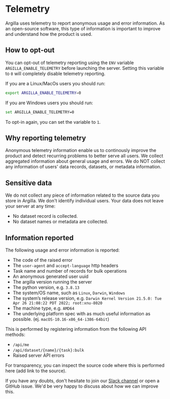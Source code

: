 # Telemetry
Argilla uses telemetry to report anonymous usage and error information. As an open-source software, this type of information is important to improve and understand how the product is used.

## How to opt-out
You can opt-out of telemetry reporting using the `ENV` variable `ARGILLA_ENABLE_TELEMETRY` before launching the server. Setting this variable to `0` will completely disable telemetry reporting.

If you are a Linux/MacOs users you should run:

```bash
export ARGILLA_ENABLE_TELEMETRY=0
```

If you are Windows users you should run:

```bash
set ARGILLA_ENABLE_TELEMETRY=0
```

To opt-in again, you can set the variable to `1`.

## Why reporting telemetry
Anonymous telemetry information enable us to continously improve the product and detect recurring problems to better serve all users. We collect aggregated information about general usage and errors. We do NOT collect any information of users' data records, datasets, or metadata information.

## Sensitive data
We do not collect any piece of information related to the source data you store in Argilla. We don't identify individual users. Your data does not leave your server at any time:

* No dataset record is collected.
* No dataset names or metadata are collected.

## Information reported
The following usage and error information is reported:

* The code of the raised error
* The `user-agent` and `accept-language` http headers
* Task name and number of records for bulk operations
* An anonymous generated user uuid
* The argilla version running the server
* The python version, e.g. `3.8.13`
* The system/OS name, such as `Linux`, `Darwin`, `Windows`
* The system’s release version, e.g. `Darwin Kernel Version 21.5.0: Tue Apr 26 21:08:22 PDT 2022; root:xnu-8020`
* The machine type, e.g. `AMD64`
* The underlying platform spec with as much useful information as possible. (ej. `macOS-10.16-x86_64-i386-64bit`)


This is performed by registering information from the following API methods:

* `/api/me`
* `/api/dataset/{name}/{task}:bulk`
* Raised server API errors


For transparency, you can inspect the source code where this is performed here (add link to the source).

If you have any doubts, don't hesitate to join our [Slack channel](https://join.slack.com/t/rubrixworkspace/shared_invite/zt-whigkyjn-a3IUJLD7gDbTZ0rKlvcJ5g) or open a GitHub issue. We'd be very happy to discuss about how we can improve this.
